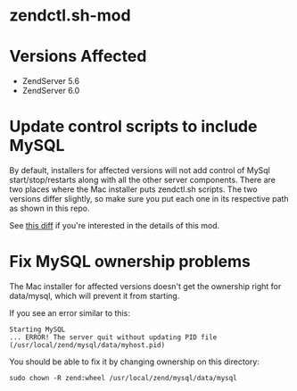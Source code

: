 zendctl.sh-mod
==============

# Versions Affected

* ZendServer 5.6
* ZendServer 6.0

# Update control scripts to include MySQL

By default, installers for affected versions will not add control of MySql start/stop/restarts along with all the other server components. There are two places where the Mac installer puts zendctl.sh scripts. The two versions differ slightly, so make sure you put each one in its respective path as shown in this repo.

See [this diff](https://github.com/jeremiahsmall/zendctl.sh-mod/commit/cd4c71a91b15bcc58c8223070493ecbfb31253ba) if you're interested in the details of this mod.

# Fix MySQL ownership problems

The Mac installer for affected versions doesn't get the ownership right for data/mysql, which will prevent it from starting.

If you see an error similar to this:

    Starting MySQL
    ... ERROR! The server quit without updating PID file (/usr/local/zend/mysql/data/myhost.pid)

You should be able to fix it by changing ownership on this directory:

    sudo chown -R zend:wheel /usr/local/zend/mysql/data/mysql